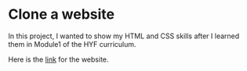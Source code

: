 # Clone a website

In this project, I wanted to show my HTML and CSS skills after I learned them in Module1 of the HYF curriculum. 

Here is the [link](https://drone-website-responsive.netlify.app/) for the website.
